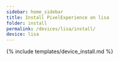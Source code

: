 ```yaml
---
sidebar: home_sidebar
title: Install PixelExperience on lisa
folder: install
permalink: /devices/lisa/install/
device: lisa
---
```

{% include templates/device_install.md %}